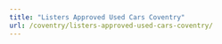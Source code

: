 ```yaml
---
title: "Listers Approved Used Cars Coventry"
url: /coventry/listers-approved-used-cars-coventry/
---
```

